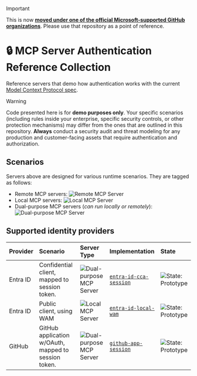 >[!IMPORTANT]
>This is now [**moved under one of the official Microsoft-supported GitHub organizations**](https://github.com/Azure-Samples/mcp-auth-servers/). Please use that repository as a point of reference.

# 🔒 MCP Server Authentication Reference Collection

Reference servers that demo how authentication works with the current [Model Context Protocol spec](https://spec.modelcontextprotocol.io/specification/2025-03-26/basic/authorization/).

>[!WARNING]
>Code presented here is for **demo purposes only**. Your specific scenarios (including rules inside your enterprise, specific security controls, or other protection mechanisms) may differ from the ones that are outlined in this repository. **Always** conduct a security audit and threat modeling for any production and customer-facing assets that require authentication and authorization.

## Scenarios

Servers above are designed for various runtime scenarios. They are tagged as follows:

- Remote MCP servers: ![Remote MCP Server](https://img.shields.io/badge/MCP%20Server-Remote-blue)
- Local MCP servers: ![Local MCP Server](https://img.shields.io/badge/MCP%20Server-Local-green)
- Dual-purpose MCP servers (_can run locally or remotely_): ![Dual-purpose MCP Server](https://img.shields.io/badge/MCP%20Server-Dual-cyan)

## Supported identity providers

| Provider | Scenario | Server Type | Implementation | State |
|:---------|:---------|:------------|:---------------|:------|
| Entra ID | Confidential client, mapped to session token. | ![Dual-purpose MCP Server](https://img.shields.io/badge/MCP%20Server-Dual-cyan) | [`entra-id-cca-session`](/src/entra-id-cca-session/) | ![State: Prototype](https://img.shields.io/badge/State-Prototype-orange) |
| Entra ID | Public client, using WAM | ![Local MCP Server](https://img.shields.io/badge/MCP%20Server-Local-green) | [`entra-id-local-wam`](/src/entra-id-local-wam/) | ![State: Prototype](https://img.shields.io/badge/State-Prototype-orange) |
| GitHub   | GitHub application w/OAuth, mapped to session token. | ![Dual-purpose MCP Server](https://img.shields.io/badge/MCP%20Server-Dual-cyan) | [`github-app-session`](/src/github-app-session/) | ![State: Prototype](https://img.shields.io/badge/State-Prototype-orange) |
